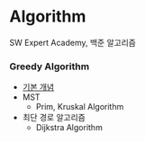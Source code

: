 # Algorithm
SW Expert Academy, 백준 알고리즘

### Greedy Algorithm
- [기본 개념](https://github.com/hyeji1221/Algorithm/blob/master/Greedy%20Algorithm/README.md)
- MST
  + Prim, Kruskal Algorithm
- 최단 경로 알고리즘
  + Dijkstra Algorithm
  

